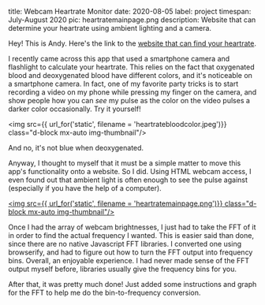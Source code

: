 title: Webcam Heartrate Monitor
date: 2020-08-05
label: project
timespan: July-August 2020
pic: heartratemainpage.png
description: Website that can determine your heartrate using ambient lighting and a camera.

Hey! This is Andy. Here's the link to the [website that can find your heartrate](http://heartrateleaderboard.netlify.app/).

I recently came across this app that used a smartphone camera and flashlight to calculate your heartrate. This relies on the fact that oxygenated blood and deoxygenated blood have different colors, and it's noticeable on a smartphone camera. In fact, one of my favorite party tricks is to start recording a video on my phone while pressing my finger on the camera, and show people how you can <i>see</i> my pulse as the color on the video pulses a darker color occasionally. Try it yourself!

<img src={{ url_for('static', filename = 'heartratebloodcolor.jpeg')}} class="d-block mx-auto img-thumbnail"/>
<p class="caption">And no, it's not blue when deoxygenated.</p>

Anyway, I thought to myself that it must be a simple matter to move this app's functionality onto a website. So I did. Using HTML webcam access, I even found out that ambient light is often enough to see the pulse against (especially if you have the help of a computer). 

<a href="http://heartrateleaderboard.netlify.app/" target="_blank"><img src={{ url_for('static', filename = 'heartratemainpage.png')}} class="d-block mx-auto img-thumbnail"/></a>

Once I had the array of webcam brightnesses, I just had to take the FFT of it in order to find the actual frequency I wanted. This is easier said than done, since there are no native Javascript FFT libraries. I converted one using browserify, and had to figure out how to turn the FFT output into frequency bins. Overall, an enjoyable experience. I had never made sense of the FFT output myself before, libraries usually give the frequency bins for you. 

After that, it was pretty much done! Just added some instructions and graph for the FFT to help me do the bin-to-frequency conversion. 

